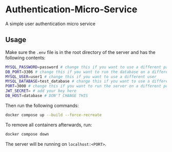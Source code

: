 # Authentication-Micro-Service
A simple user authentication micro service

## Usage

Make sure the `.env` file is in the root directory of the server and has the following contents:

```bash
MYSQL_PASSWORD=password # change this if you want to use a different password
DB_PORT=3306 # change this if you want to run the database on a different port
MYSQL_USER=user1 # change this if you want to use a different user
MYSQL_DATABASE=test_database # change this if you want to use a different database name
PORT=3000 # change this if you want to run the server on a different port
JWT_SECRET= # add your key here
DB_HOST=database # DON'T CHANGE THIS
```

Then run the following commands:

```bash
docker compose up --build --force-recreate 
```

To remove all containers afterwards, run:

```bash
docker compose down
```

The server will be running on `localhost:<PORT>`.